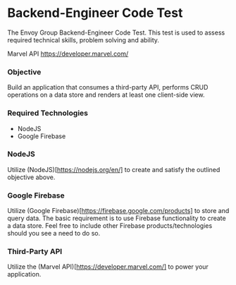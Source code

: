 # Backend-Engineer Code Test
The Envoy Group Backend-Engineer Code Test. This test is used to assess required technical skills, problem solving and ability.

Marvel API
https://developer.marvel.com/

### Objective
Build an application that consumes a third-party API, performs CRUD operations on a data store and renders at least one client-side view.

### Required Technologies
- NodeJS
- Google Firebase

### NodeJS
Utilize (NodeJS)[https://nodejs.org/en/] to create and satisfy the outlined objective above.

### Google Firebase
Utilize (Google Firebase)[https://firebase.google.com/products] to store and query data. The basic requirement is to use Firebase functionality to create a data store. Feel free to include other Firebase products/technologies should you see a need to do so.

### Third-Party API
Utilize the (Marvel API)[https://developer.marvel.com/] to power your application.

